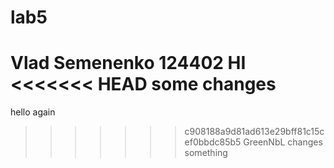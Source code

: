# lab5
Vlad Semenenko
124402
HI
<<<<<<< HEAD
some changes
=======
hello again
>>>>>>> c908188a9d81ad613e29bff81c15cef0bbdc85b5
GreenNbL changes something
